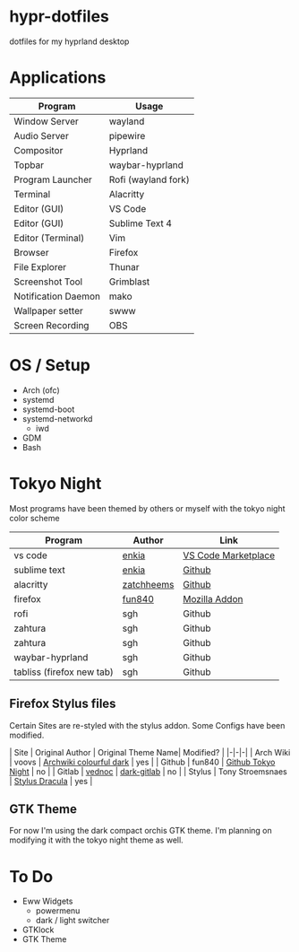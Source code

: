 # hypr-dotfiles

dotfiles for my hyprland desktop

# Applications

| Program | Usage |  
|-|-|
| Window Server | wayland |
| Audio Server | pipewire |
| Compositor | Hyprland |
| Topbar | waybar-hyprland |
| Program Launcher | Rofi (wayland fork) |
| Terminal | Alacritty |
| Editor (GUI) | VS Code |
| Editor (GUI) | Sublime Text 4 |
| Editor (Terminal) | Vim |
| Browser | Firefox |
| File Explorer | Thunar |
| Screenshot Tool | Grimblast |
| Notification Daemon | mako |
| Wallpaper setter | swww |
| Screen Recording | OBS |


# OS / Setup

- Arch (ofc)
- systemd
- systemd-boot
- systemd-networkd
    - iwd
- GDM
- Bash


# Tokyo Night

Most programs have been themed by others or myself with the tokyo night color scheme

| Program | Author | Link |
|-|-|-|
| vs code | [enkia](https://github.com/enkia) | [VS Code Marketplace](https://marketplace.visualstudio.com/items?itemName=enkia.tokyo-night) |
| sublime text | [enkia](https://github.com/enkia) | [Github](https://github.com/enkia/enki-theme) |
| alacritty | [zatchheems](https://github.com/zatchheems) | [Github](https://github.com/zatchheems/tokyo-night-alacritty-theme) |
| firefox | [fun840](https://addons.mozilla.org/en-US/firefox/user/17004479/) | [Mozilla Addon](https://addons.mozilla.org/en-US/firefox/addon/tokyo-night-v2/) |
| rofi | sgh | Github |
| zahtura | sgh | Github |
| zahtura | sgh | Github |
| waybar-hyprland | sgh | Github |
| tabliss (firefox new tab) | sgh | Github |

## Firefox Stylus files

Certain Sites are re-styled with the stylus addon. Some Configs have been modified.

| Site | Original Author | Original Theme Name| Modified? |
|-|-|-|
| Arch Wiki | voovs | [Archwiki colourful dark](https://uso.kkx.one/style/198102) | yes |
| Github | fun840 | [Github Tokyo Night](https://userstyles.org/styles/235618/github-tokyo-night) | no |
| Gitlab | [vednoc](https://gitlab.com/vednoc) | [dark-gitlab](https://gitlab.com/vednoc/dark-gitlab) | no |
| Stylus | Tony Stroemsnaes | [Stylus Dracula](https://uso.kkx.one/style/174814) | yes |

## GTK Theme

For now I'm using the dark compact orchis GTK theme.
I'm planning on modifying it with the tokyo night theme as well.


# To Do

- Eww Widgets
    - powermenu
    - dark / light switcher
- GTKlock
- GTK Theme